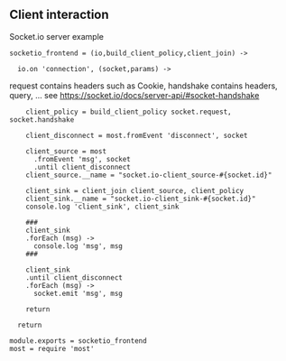 Client interaction
------------------

Socket.io server example

    socketio_frontend = (io,build_client_policy,client_join) ->

      io.on 'connection', (socket,params) ->

request contains headers such as Cookie, handshake contains headers, query, … see https://socket.io/docs/server-api/#socket-handshake

        client_policy = build_client_policy socket.request, socket.handshake

        client_disconnect = most.fromEvent 'disconnect', socket

        client_source = most
          .fromEvent 'msg', socket
          .until client_disconnect
        client_source.__name = "socket.io-client_source-#{socket.id}"

        client_sink = client_join client_source, client_policy
        client_sink.__name = "socket.io-client_sink-#{socket.id}"
        console.log 'client_sink', client_sink

        ###
        client_sink
        .forEach (msg) ->
          console.log 'msg', msg
        ###

        client_sink
        .until client_disconnect
        .forEach (msg) ->
          socket.emit 'msg', msg

        return

      return

    module.exports = socketio_frontend
    most = require 'most'
